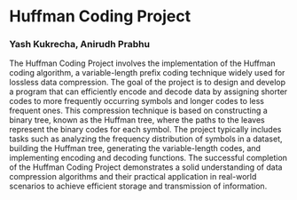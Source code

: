 # Huffman Coding Project
### Yash Kukrecha, Anirudh Prabhu

The Huffman Coding Project involves the implementation of the Huffman coding algorithm, a variable-length prefix coding technique widely used for lossless data compression. The goal of the project is to design and develop a program that can efficiently encode and decode data by assigning shorter codes to more frequently occurring symbols and longer codes to less frequent ones. This compression technique is based on constructing a binary tree, known as the Huffman tree, where the paths to the leaves represent the binary codes for each symbol. The project typically includes tasks such as analyzing the frequency distribution of symbols in a dataset, building the Huffman tree, generating the variable-length codes, and implementing encoding and decoding functions. The successful completion of the Huffman Coding Project demonstrates a solid understanding of data compression algorithms and their practical application in real-world scenarios to achieve efficient storage and transmission of information.

